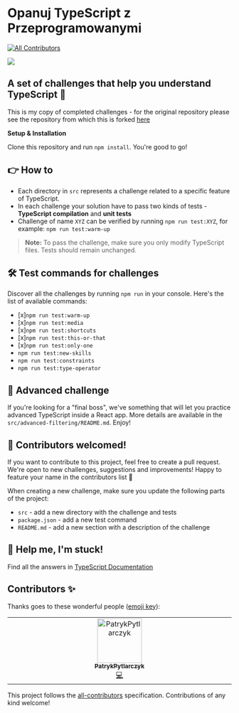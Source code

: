 # Opanuj TypeScript z Przeprogramowanymi

<!-- ALL-CONTRIBUTORS-BADGE:START - Do not remove or modify this section -->

[![All Contributors](https://img.shields.io/badge/all_contributors-1-orange.svg?style=flat-square)](#contributors-)

<!-- ALL-CONTRIBUTORS-BADGE:END -->

![](./media/logo-main.jpg)

## A set of challenges that help you understand TypeScript 🚀

This is my copy of completed challenges - for the original repository please see the repository from which this is forked [here](https://github.com/przeprogramowani/typescript-challenges)

**Setup & Installation**

Clone this repository and run `npm install`. You're good to go!

## 👉 How to

- Each directory in `src` represents a challenge related to a specific feature of TypeScript.
- In each challenge your solution have to pass two kinds of tests - **TypeScript compilation** and **unit tests**
- Challenge of name `XYZ` can be verified by running `npm run test:XYZ`, for example: `npm run test:warm-up`

> **Note:** To pass the challenge, make sure you only modify TypeScript files. Tests should remain unchanged.

## 🛠️ Test commands for challenges

Discover all the challenges by running `npm run` in your console. Here's the list of available commands:

- [x]`npm run test:warm-up`
- [x]`npm run test:media`
- [x]`npm run test:shortcuts`
- [x]`npm run test:this-or-that`
- [x]`npm run test:only-one`
- `npm run test:new-skills`
- `npm run test:constraints`
- `npm run test:type-operator`

## 💪 Advanced challenge

If you're looking for a "final boss", we've something that will let you practice advanced TypeScript inside a React app. More details are available in the `src/advanced-filtering/README.md`. Enjoy!

## 🙌 Contributors welcomed!

If you want to contribute to this project, feel free to create a pull request. We're open to new challenges, suggestions and improvements! Happy to feature your name in the contributors list 🎉

When creating a new challenge, make sure you update the following parts of the project:

- `src` - add a new directory with the challenge and tests
- `package.json` - add a new test command
- `README.md` - add a new section with a description of the challenge

## 🛟 Help me, I'm stuck!

Find all the answers in [TypeScript Documentation](https://www.typescriptlang.org/docs/home.html)

## Contributors ✨

Thanks goes to these wonderful people ([emoji key](https://allcontributors.org/docs/en/emoji-key)):

<!-- ALL-CONTRIBUTORS-LIST:START - Do not remove or modify this section -->
<!-- prettier-ignore-start -->
<!-- markdownlint-disable -->
<table>
  <tbody>
    <tr>
      <td align="center" valign="top" width="14.28%"><a href="https://github.com/PatrykPytlarczyk"><img src="https://avatars.githubusercontent.com/u/138799887?v=4?s=100" width="100px;" alt="PatrykPytlarczyk"/><br /><sub><b>PatrykPytlarczyk</b></sub></a><br /><a href="https://github.com/przeprogramowani/typescript-challenges/commits?author=PatrykPytlarczyk" title="Code">💻</a></td>
    </tr>
  </tbody>
</table>

<!-- markdownlint-restore -->
<!-- prettier-ignore-end -->

<!-- ALL-CONTRIBUTORS-LIST:END -->

This project follows the [all-contributors](https://github.com/all-contributors/all-contributors) specification. Contributions of any kind welcome!
